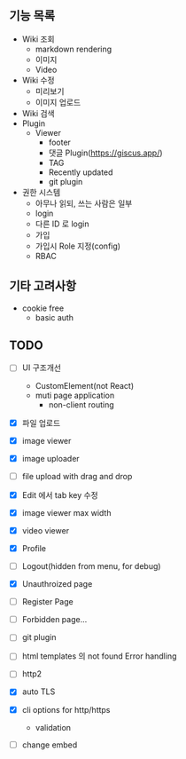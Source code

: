 ## 기능 목록

- Wiki 조회
	- markdown rendering
	- 이미지
	- Video
- Wiki 수정
	- 미리보기
	- 이미지 업로드
- Wiki 검색
- Plugin
	- Viewer
		- footer
		- 댓글 Plugin(https://giscus.app/)
		- TAG
		- Recently updated
		- git plugin
- 권한 시스템
	- 아무나 읽되, 쓰는 사람은 일부
	- login
	- 다른 ID 로 login
	- 가입
	- 가입시 Role 지정(config)
	- RBAC

## 기타 고려사항
- cookie free
	- basic auth

## TODO
- [ ] UI 구조개선
	- CustomElement(not React)
	- muti page application
		- non-client routing
- [x] 파일 업로드
- [x] image viewer
- [x] image uploader
- [ ] file upload with drag and drop
- [x] Edit 에서 tab key 수정
- [x] image viewer max width
- [x] video viewer
- [x] Profile
- [ ] Logout(hidden from menu, for debug)
- [x] Unauthroized page
- [ ] Register Page
- [ ] Forbidden page...
- [ ] git plugin
- [ ] html templates 의 not found Error handling
- [ ] http2
- [x] auto TLS
- [x] cli options for http/https
	- validation
- [ ] change embed

